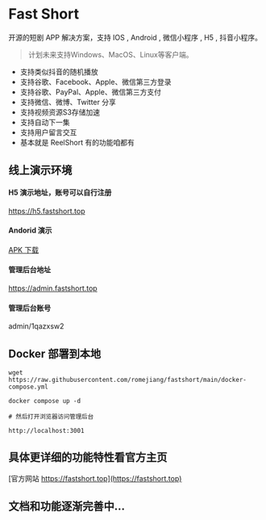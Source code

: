 # Fast Short

开源的短剧 APP 解决方案，支持 IOS , Android , 微信小程序 , H5 , 抖音小程序。

> 计划未来支持Windows、MacOS、Linux等客户端。

* 支持类似抖音的随机播放
* 支持谷歌、Facebook、Apple、微信第三方登录
* 支持谷歌、PayPal、Apple、微信第三方支付
* 支持微信、微博、Twitter 分享
* 支持视频资源S3存储加速
* 支持自动下一集
* 支持用户留言交互
* 基本就是 ReelShort 有的功能咱都有


## 线上演示环境

#### H5 演示地址，账号可以自行注册

https://h5.fastshort.top

#### Andorid 演示
[APK 下载](https://github.com/romejiang/fastshort/releases/download/v0.1.0-alpha/__UNI__961D650__20231220070657.apk)

#### 管理后台地址

https://admin.fastshort.top

#### 管理后台账号

admin/1qazxsw2


## Docker 部署到本地

```shell
wget https://raw.githubusercontent.com/romejiang/fastshort/main/docker-compose.yml

docker compose up -d

# 然后打开浏览器访问管理后台

http://localhost:3001

```


## 具体更详细的功能特性看官方主页

[官方网站 https://fastshort.top](https://fastshort.top)

## 文档和功能逐渐完善中...
